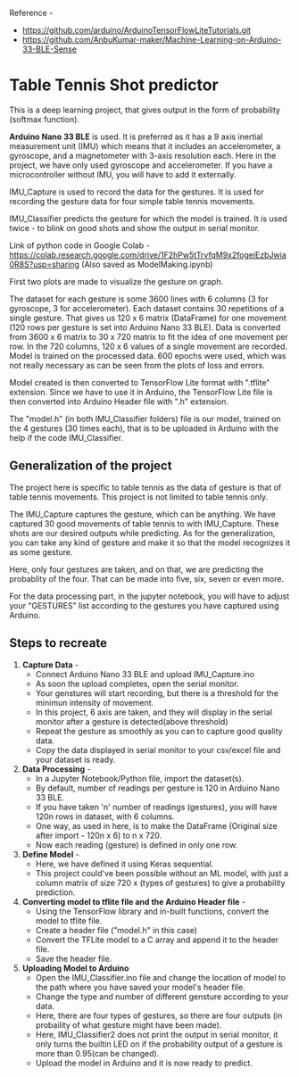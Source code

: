 Reference - 
- https://github.com/arduino/ArduinoTensorFlowLiteTutorials.git
- https://github.com/AnbuKumar-maker/Machine-Learning-on-Arduino-33-BLE-Sense
  
# Table Tennis Shot predictor

This is a deep learning project, that gives output in the form of probability (softmax function).

**Arduino Nano 33 BLE** is used. It is preferred as it has a 9 axis inertial measurement unit (IMU) which means that it includes an accelerometer, a gyroscope, and a magnetometer with 3-axis resolution each. Here in the project, we have only used gyroscope and accelerometer. If you have a microcontroller without IMU, you will have to add it externally.


IMU_Capture is used to record the data for the gestures.
It is used for recording the gesture data for four simple table tennis movements.

IMU_Classifier predicts the gesture for which the model is trained.
It is used twice - to blink on good shots and show the output in serial monitor.

Link of python code in Google Colab - https://colab.research.google.com/drive/1F2hPw5tTrvfqM9x2fogeiEzbJwia0R8S?usp=sharing
(Also saved as ModelMaking.ipynb)

First two plots are made to visualize the gesture on graph.

The dataset for each gesture is some 3600 lines with 6 columns (3 for gyroscope, 3 for accelerometer). Each dataset contains 30 repetitions of a single gesture. That gives us 120 x 6 matrix (DataFrame) for one movement (120 rows per gesture is set into Arduino Nano 33 BLE).
Data is converted from 3600 x 6 matrix to 30 x 720 matrix to fit the idea of one movement per row. In the 720 columns, 120 x 6 values of a single movement are recorded.
Model is trained on the processed data. 600 epochs were used, which was not really necessary as can be seen from the plots of loss and errors.

Model created is then converted to TensorFlow Lite format with ".tflite" extension.
Since we have to use it in Arduino, the TensorFlow Lite file is then converted into Arduino Header file with ".h" extension.

The "model.h" (in both IMU_Classifier folders) file is our model, trained on the 4 gestures (30 times each), that is to be uploaded in Arduino with the help if the code IMU_Classifier.

## Generalization of the project
The project here is specific to table tennis as the data of gesture is that of table tennis movements. This project is not limited to table tennis only. 

The IMU_Capture captures the gesture, which can be anything. We have captured 30 good movements of table tennis to with IMU_Capture. These shots are our desired outputs while predicting. As for the generalization, you can take any kind of gesture and make it so that the model recognizes it as some gesture.

Here, only four gestures are taken, and on that, we are predicting the probablity of the four. That can be made into five, six, seven or even more. 

For the data processing part, in the jupyter notebook, you will have to adjust your "GESTURES" list according to the gestures you have captured using Arduino.

## Steps to recreate
1. **Capture Data** -
   - Connect Arduino Nano 33 BLE and upload IMU_Capture.ino
   - As soon the upload completes, open the serial monitor.
   - Your genstures will start recording, but there is a threshold for the minimun intensity of movement.
   - In this project, 6 axis are taken, and they will display in the serial monitor after a gesture is detected(above threshold)
   - Repeat the gesture as smoothly as you can to capture good quality data.
   - Copy the data displayed in serial monitor to your csv/excel file and your dataset is ready.
2. **Data Processing** -
   - In a Jupyter Notebook/Python file, import the dataset(s).
   - By default, number of readings per gesture is 120 in Arduino Nano 33 BLE.
   - If you have taken 'n' number of readings (gestures), you will have 120n rows in dataset, with 6 columns.
   - One way, as used in here, is to make the DataFrame (Original size after import - 120n x 6) to n x 720.
   - Now each reading (gesture) is defined in only one row.
3. **Define Model** -
   - Here, we have defined it using Keras sequential.
   - This project could've been possible without an ML model, with just a column matrix of size 720 x (types of gestures) to give a probability prediction.
4. **Converting model to tflite file and the Arduino Header file** -
   - Using the TensorFlow library and in-built functions, convert the model to tflite file.
   - Create a header file ("model.h" in this case)
   - Convert the TFLite model to a C array and append it to the header file.
   - Save the header file.
5. **Uploading Model to Arduino**
   - Open the IMU_Classifier.ino file and change the location of model to the path where you have saved your model's header file.
   - Change the type and number of different gensture according to your data.
   - Here, there are four types of gestures, so there are four outputs (in probaility of what gesture might have been made).
   - Here, IMU_Classifier2 does not print the output in serial monitor, it only turns the builtin LED on if the probability output of a gesture is more than 0.95(can be changed).
   - Upload the model in Arduino and it is now ready to predict.
